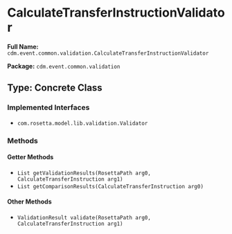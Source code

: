# CalculateTransferInstructionValidator

**Full Name:** `cdm.event.common.validation.CalculateTransferInstructionValidator`

**Package:** `cdm.event.common.validation`

## Type: Concrete Class

### Implemented Interfaces

- `com.rosetta.model.lib.validation.Validator`

### Methods

#### Getter Methods

- `List getValidationResults(RosettaPath arg0, CalculateTransferInstruction arg1)`
- `List getComparisonResults(CalculateTransferInstruction arg0)`

#### Other Methods

- `ValidationResult validate(RosettaPath arg0, CalculateTransferInstruction arg1)`


